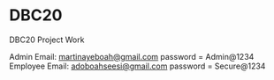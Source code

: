# DBC20
DBC20 Project Work

Admin Email: martinayeboah@gmail.com password = Admin@1234
Employee Email: adoboahseesi@gmail.com password = Secure@1234
